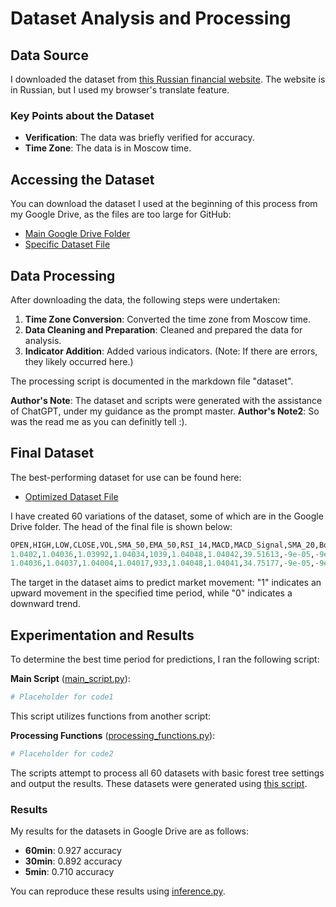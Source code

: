 # Dataset Analysis and Processing

## Data Source

I downloaded the dataset from [this Russian financial website](https://www.finam.ru/quote/forex/eurusd/export/). The website is in Russian, but I used my browser's translate feature. 

### Key Points about the Dataset
- **Verification**: The data was briefly verified for accuracy.
- **Time Zone**: The data is in Moscow time.

## Accessing the Dataset

You can download the dataset I used at the beginning of this process from my Google Drive, as the files are too large for GitHub:
- [Main Google Drive Folder](https://drive.google.com/drive/folders/1NIw2Kqc043LLIK7ZXrx8wYRol7zuFjP2?usp=drive_link)
- [Specific Dataset File](https://drive.google.com/file/d/1HAWgJpsows16hIDv3vg1szH9XQ7CGR6C/view?usp=drive_link)

## Data Processing

After downloading the data, the following steps were undertaken:
1. **Time Zone Conversion**: Converted the time zone from Moscow time.
2. **Data Cleaning and Preparation**: Cleaned and prepared the data for analysis.
3. **Indicator Addition**: Added various indicators. (Note: If there are errors, they likely occurred here.)

The processing script is documented in the markdown file "dataset".

**Author's Note**: The dataset and scripts were generated with the assistance of ChatGPT, under my guidance as the prompt master.
**Author's Note2**: So was the read me as you can definitly tell :).

## Final Dataset

The best-performing dataset for use can be found here:
- [Optimized Dataset File](https://drive.google.com/file/d/1TbTsfjtshYY6l_2K6uCzVom-ZqGqV4vh/view?usp=drive_link)

I have created 60 variations of the dataset, some of which are in the Google Drive folder. The head of the final file is shown below:

```python
OPEN,HIGH,LOW,CLOSE,VOL,SMA_50,EMA_50,RSI_14,MACD,MACD_Signal,SMA_20,Bollinger_Upper,Bollinger_Lower,time,day_of_week,%K,%D,ATR,Target
1.0402,1.04036,1.03992,1.04034,1039,1.04048,1.04042,39.51613,-9e-05,-9e-05,1.04037,1.04082,1.03993,22:21,2,63.09523809524188,53.96825396825272,0.0003749999999999,1
1.04036,1.04037,1.04004,1.04017,933,1.04048,1.04041,34.75177,-9e-05,-9e-05,1.04035,1.04077,1.03992,22:22,2,45.56962025317808,53.681936909787,0.0003799999999999,1
```

The target in the dataset aims to predict market movement: "1" indicates an upward movement in the specified time period, while "0" indicates a downward trend.

## Experimentation and Results

To determine the best time period for predictions, I ran the following script:

**Main Script** ([main_script.py](link-to-main-script)):
```python
# Placeholder for code1
```

This script utilizes functions from another script:

**Processing Functions** ([processing_functions.py](link-to-processing-functions)):
```python
# Placeholder for code2
```

The scripts attempt to process all 60 datasets with basic forest tree settings and output the results. These datasets were generated using [this script](link-to-code).

### Results

My results for the datasets in Google Drive are as follows:
- **60min**: 0.927 accuracy
- **30min**: 0.892 accuracy
- **5min**: 0.710 accuracy

You can reproduce these results using [inference.py](link-to-inference-script).

